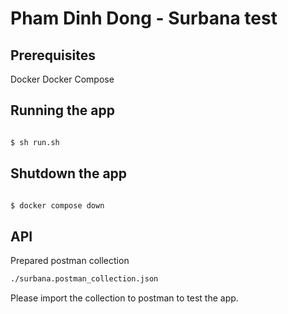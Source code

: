 

# Pham Dinh Dong - Surbana test

## Prerequisites
Docker
Docker Compose

## Running the app
```bash

$ sh run.sh

```

## Shutdown the app
```bash

$ docker compose down

```

## API
Prepared postman collection 
```bash
./surbana.postman_collection.json
```
Please import the collection to postman to test the app.

